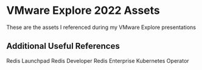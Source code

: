 # VMware Explore 2022 Assets

These are the assets I referenced during my VMware Explore presentations

## 

## Additional Useful References

Redis Launchpad
Redis Developer
Redis Enterprise Kubernetes Operator